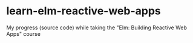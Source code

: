 # learn-elm-reactive-web-apps
My progress (source code) while taking the "Elm: Building Reactive Web Apps" course 

